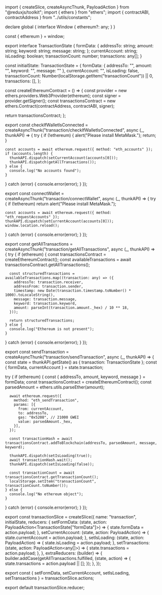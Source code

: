 import { createSlice, createAsyncThunk, PayloadAction } from "@reduxjs/toolkit";
import { ethers } from "ethers";
import { contractABI, contractAddress } from "../utils/constants";

declare global {
  interface Window {
    ethereum?: any;
  }
}

const { ethereum } = window;

export interface TransactionState {
  formData: {
    addressTo: string;
    amount: string;
    keyword: string;
    message: string;
  };
  currentAccount: string;
  isLoading: boolean;
  transactionCount: number;
  transactions: any[];
}

const initialState: TransactionState = {
  formData: { addressTo: "", amount: "", keyword: "", message: "" },
  currentAccount: "",
  isLoading: false,
  transactionCount: Number(localStorage.getItem("transactionCount")) || 0,
  transactions: [],
};

const createEthereumContract = () => {
  const provider = new ethers.providers.Web3Provider(ethereum);
  const signer = provider.getSigner();
  const transactionsContract = new ethers.Contract(contractAddress, contractABI, signer);

  return transactionsContract;
};

export const checkIfWalletIsConnected = createAsyncThunk("transaction/checkIfWalletIsConnected", async (_, thunkAPI) => {
  try {
    if (!ethereum) {
      alert("Please install MetaMask.");
      return;
    }

    const accounts = await ethereum.request({ method: "eth_accounts" });
    if (accounts.length) {
      thunkAPI.dispatch(setCurrentAccount(accounts[0]));
      thunkAPI.dispatch(getAllTransactions());
    } else {
      console.log("No accounts found");
    }
  } catch (error) {
    console.error(error);
  }
});

export const connectWallet = createAsyncThunk("transaction/connectWallet", async (_, thunkAPI) => {
  try {
    if (!ethereum) return alert("Please install MetaMask.");

    const accounts = await ethereum.request({ method: "eth_requestAccounts" });
    thunkAPI.dispatch(setCurrentAccount(accounts[0]));
    window.location.reload();
  } catch (error) {
    console.error(error);
  }
});

export const getAllTransactions = createAsyncThunk("transaction/getAllTransactions", async (_, thunkAPI) => {
  try {
    if (ethereum) {
      const transactionsContract = createEthereumContract();
      const availableTransactions = await transactionsContract.getAllTransactions();

      const structuredTransactions = availableTransactions.map((transaction: any) => ({
        addressTo: transaction.receiver,
        addressFrom: transaction.sender,
        timestamp: new Date(transaction.timestamp.toNumber() * 1000).toLocaleString(),
        message: transaction.message,
        keyword: transaction.keyword,
        amount: parseInt(transaction.amount._hex) / 10 ** 18,
      }));

      return structuredTransactions;
    } else {
      console.log("Ethereum is not present");
    }
  } catch (error) {
    console.error(error);
  }
});

export const sendTransaction = createAsyncThunk("transaction/sendTransaction", async (_, thunkAPI) => {
  const state = thunkAPI.getState() as { transaction: TransactionState };
  const { formData, currentAccount } = state.transaction;

  try {
    if (ethereum) {
      const { addressTo, amount, keyword, message } = formData;
      const transactionsContract = createEthereumContract();
      const parsedAmount = ethers.utils.parseEther(amount);

      await ethereum.request({
        method: "eth_sendTransaction",
        params: [{
          from: currentAccount,
          to: addressTo,
          gas: "0x5208", // 21000 GWEI
          value: parsedAmount._hex,
        }],
      });

      const transactionHash = await transactionsContract.addToBlockchain(addressTo, parsedAmount, message, keyword);

      thunkAPI.dispatch(setIsLoading(true));
      await transactionHash.wait();
      thunkAPI.dispatch(setIsLoading(false));

      const transactionCount = await transactionsContract.getTransactionCount();
      localStorage.setItem("transactionCount", transactionCount.toNumber());
    } else {
      console.log("No ethereum object");
    }
  } catch (error) {
    console.error(error);
  }
});

export const transactionSlice = createSlice({
  name: "transaction",
  initialState,
  reducers: {
    setFormData: (state, action: PayloadAction<TransactionState["formData"]>) => {
      state.formData = action.payload;
    },
    setCurrentAccount: (state, action: PayloadAction<string>) => {
      state.currentAccount = action.payload;
    },
    setIsLoading: (state, action: PayloadAction<boolean>) => {
      state.isLoading = action.payload;
    },
    setTransactions: (state, action: PayloadAction<any[]>) => {
      state.transactions = action.payload;
    },
  },
  extraReducers: (builder) => {
    builder.addCase(getAllTransactions.fulfilled, (state, action) => {
      state.transactions = action.payload || [];
    });
  },
});

export const { setFormData, setCurrentAccount, setIsLoading, setTransactions } = transactionSlice.actions;

export default transactionSlice.reducer;
